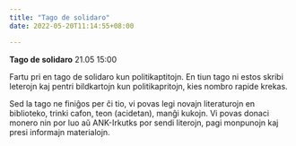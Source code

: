 ```yaml
---
title: "Tago de solidaro"
date: 2022-05-20T11:14:55+08:00

---
```

**Tago de solidaro** 
21.05 15:00

Fartu pri en tago de solidaro kun politikaptitojn. En tiun tago ni estos skribi leterojn kaj pentri bildkartojn kun politikapritojn, kies nombro rapide krekas.

Sed la tago ne finiĝos per ĉi tio, vi povas legi novajn literaturojn en biblioteko, trinki cafon, teon (acidetan), manĝi kukojn.
Vi povas donaci monero nin por luo aŭ ANK-Irkutks por sendi literojn, pagi monpunojn kaj presi informajn materialojn.